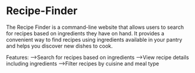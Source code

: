 # Recipe-Finder
The Recipe Finder is a command-line website that allows users to search for recipes based on ingredients they have on hand. It provides a convenient way to find recipes using ingredients available in your pantry and helps you discover new dishes to cook.

Features:
-->Search for recipes based on ingredients
-->View recipe details including ingredients
-->Filter recipes by cuisine and meal type
